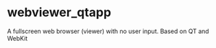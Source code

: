 webviewer_qtapp
===============

A fullscreen web browser (viewer) with no user input. Based on QT and WebKit

